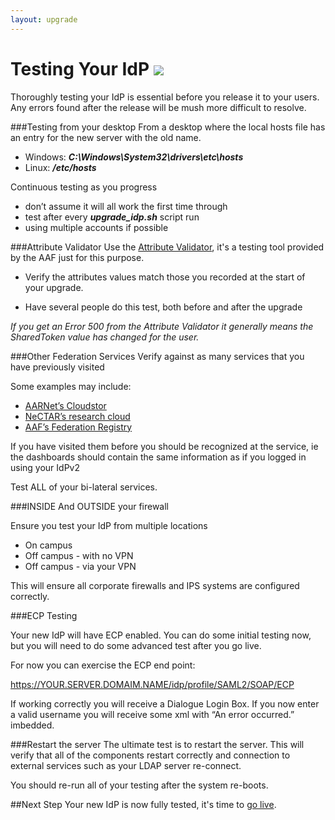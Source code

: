 ```yaml
---
layout: upgrade
---
```


# Testing Your IdP [![](https://raw.githubusercontent.com/ausaccessfed/shibboleth-idp-installer/gh-pages/images/youtube.png)](#)
Thoroughly testing your IdP is essential before you release it to your users. Any errors found after the release will be mush more difficult to resolve.

###Testing from your desktop
From a desktop where the local hosts file has an entry for the new server with the old name.

- Windows: ***C:\Windows\System32\drivers\etc\hosts***
- Linux: ***/etc/hosts***

Continuous testing as you progress

- don’t assume it will all work the first time through
- test after every ***upgrade_idp.sh*** script run
- using multiple accounts if possible

###Attribute Validator
Use the [Attribute Validator](https://manager.[test.]aaf.edu.au/attributevalidator/), it's a testing tool provided by the AAF just for this purpose.

- Verify the attributes values match those you recorded at the start of your upgrade.

- Have several people do this test, both before and after the upgrade

*If you get an Error 500 from the Attribute Validator it generally means the SharedToken value has changed for the user.*

###Other Federation Services
Verify against as many services that you have previously visited

Some examples may include:

- [AARNet’s Cloudstor](https://www.aarnet.edu.au/network-and-services/cloud-services-applications/cloudstor)
- [NeCTAR’s research cloud](https://dashboard.rc.nectar.org.au/auth/login/?next=/)
- [AAF’s Federation Registry](https://manager.aaf.edu.au/federationregistry/) 

If you have visited them before you should be recognized at the service, ie the dashboards should contain the same information as if you logged in using your IdPv2

Test ALL of your bi-lateral services.

###INSIDE And OUTSIDE your firewall

Ensure you test your IdP from multiple locations

- On campus
- Off campus - with no VPN
- Off campus - via your VPN

This will ensure all corporate firewalls and IPS systems are configured correctly.

###ECP Testing

Your new IdP will have ECP enabled. You can do some initial testing now, but you will need to do some advanced test after you go live.

For now you can exercise the ECP end point:

https://YOUR.SERVER.DOMAIM.NAME/idp/profile/SAML2/SOAP/ECP

If working correctly you will receive a Dialogue Login Box. If you now enter a valid username you will receive some xml with “An error occurred.” imbedded.

###Restart the server
The ultimate test is to restart the server. This will verify that all of the components restart correctly and connection to external services such as your LDAP server re-connect.

You should re-run all of your testing after the system re-boots.

##Next Step
Your new IdP is now fully tested, it's time to [go live](go-live). 